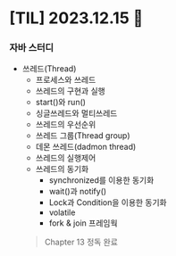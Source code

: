 # [TIL] 2023.12.15 📘

### 자바 스터디
* 쓰레드(Thread)
  * 프로세스와 쓰레드
  * 쓰레드의 구현과 실행
  * start()와 run()
  * 싱글쓰레드와 멀티쓰레드
  * 쓰레드의 우선순위
  * 쓰레드 그룹(Thread group)
  * 데몬 쓰레드(dadmon thread)
  * 쓰레드의 실행제어
  * 쓰레드의 동기화
    * synchronized를 이용한 동기화
    * wait()과 notify()
    * Lock과 Condition을 이용한 동기화
    * volatile
    * fork & join 프레임웍
  > Chapter 13 정독 완료  

